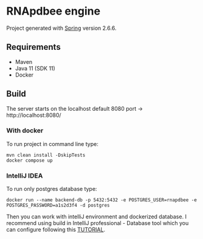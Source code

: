 # RNApdbee engine
Project generated with [Spring](https://start.spring.io/) version 2.6.6.

## Requirements
- Maven
- Java 11 (SDK 11)
- Docker

## Build
The server starts on the localhost default 8080 port -> http://localhost:8080/

### With docker
To run project in command line type:
```
mvn clean install -DskipTests
docker compose up
```

### IntelliJ IDEA
To run only postgres database type:
```
docker run --name backend-db -p 5432:5432 -e POSTGRES_USER=rnapdbee -e POSTGRES_PASSWORD=a1s2d3f4 -d postgres
```
Then you can work with intelliJ environment and dockerized database.
I recommend using build in IntelliJ professional - Database tool which you can configure following this [TUTORIAL](https://www.jetbrains.com/help/idea/postgresql.html).